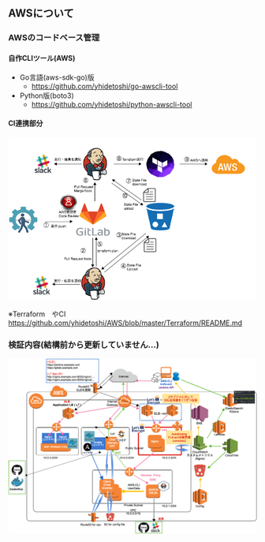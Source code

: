 ## AWSについて

### AWSのコードベース管理

#### 自作CLIツール(AWS)
- Go言語(aws-sdk-go)版
  - https://github.com/yhidetoshi/go-awscli-tool
- Python版(boto3)
  - https://github.com/yhidetoshi/python-awscli-tool

#### CI連携部分
![Alt Text](https://github.com/yhidetoshi/Pictures/blob/master/Terraform/terrafom-ci-slack.png)

※Terraform　やCI
https://github.com/yhidetoshi/AWS/blob/master/Terraform/README.md

### 検証内容(結構前から更新していません...)
![Alt Text](https://github.com/yhidetoshi/Pictures/raw/master/aws/aws-fig990.png)

